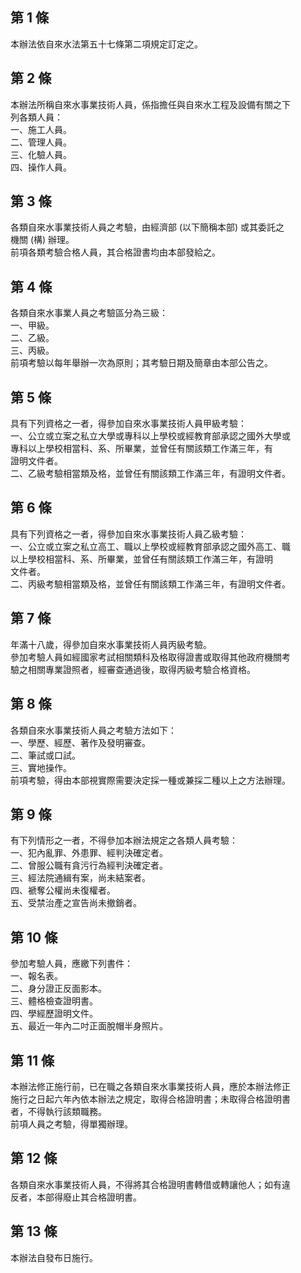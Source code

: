 第 1 條
-------
本辦法依自來水法第五十七條第二項規定訂定之。

第 2 條
-------
本辦法所稱自來水事業技術人員，係指擔任與自來水工程及設備有關之下  
列各類人員：  
一、施工人員。  
二、管理人員。  
三、化驗人員。  
四、操作人員。

第 3 條
-------
各類自來水事業技術人員之考驗，由經濟部 (以下簡稱本部) 或其委託之  
機關 (構) 辦理。  
前項各類考驗合格人員，其合格證書均由本部發給之。

第 4 條
-------
各類自來水事業人員之考驗區分為三級：  
一、甲級。  
二、乙級。  
三、丙級。  
前項考驗以每年舉辦一次為原則；其考驗日期及簡章由本部公告之。

第 5 條
-------
具有下列資格之一者，得參加自來水事業技術人員甲級考驗：  
一、公立或立案之私立大學或專科以上學校或經教育部承認之國外大學或  
    專科以上學校相當科、系、所畢業，並曾任有關該類工作滿三年，有  
    證明文件者。  
二、乙級考驗相當類及格，並曾任有關該類工作滿三年，有證明文件者。

第 6 條
-------
具有下列資格之一者，得參加自來水事業技術人員乙級考驗：  
一、公立或立案之私立高工、職以上學校或經教育部承認之國外高工、職  
    以上學校相當科、系、所畢業，並曾任有關該類工作滿三年，有證明  
    文件者。  
二、丙級考驗相當類及格，並曾任有關該類工作滿三年，有證明文件者。

第 7 條
-------
年滿十八歲，得參加自來水事業技術人員丙級考驗。  
參加考驗人員如經國家考試相關類科及格取得證書或取得其他政府機關考  
驗之相關專業證照者，經審查通過後，取得丙級考驗合格資格。

第 8 條
-------
各類自來水事業技術人員之考驗方法如下：  
一、學歷、經歷、著作及發明審查。  
二、筆試或口試。  
三、實地操作。  
前項考驗，得由本部視實際需要決定採一種或兼採二種以上之方法辦理。

第 9 條
-------
有下列情形之一者，不得參加本辦法規定之各類人員考驗：  
一、犯內亂罪、外患罪、經判決確定者。  
二、曾服公職有貪污行為經判決確定者。  
三、經法院通緝有案，尚未結案者。  
四、褫奪公權尚未復權者。  
五、受禁治產之宣告尚未撤銷者。

第 10 條
--------
參加考驗人員，應繳下列書件：  
一、報名表。  
二、身分證正反面影本。  
三、體格檢查證明書。  
四、學經歷證明文件。  
五、最近一年內二吋正面脫帽半身照片。

第 11 條
--------
本辦法修正施行前，已在職之各類自來水事業技術人員，應於本辦法修正  
施行之日起六年內依本辦法之規定，取得合格證明書；未取得合格證明書  
者，不得執行該類職務。  
前項人員之考驗，得單獨辦理。

第 12 條
--------
各類自來水事業技術人員，不得將其合格證明書轉借或轉讓他人；如有違  
反者，本部得廢止其合格證明書。

第 13 條
--------
本辦法自發布日施行。

